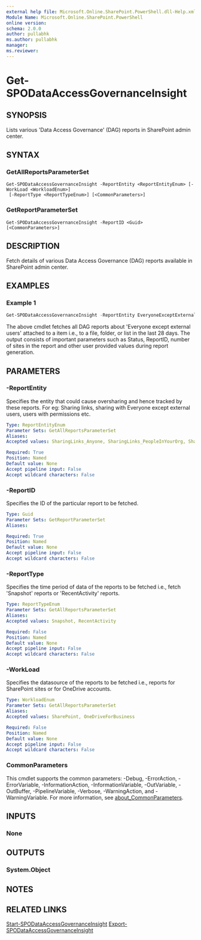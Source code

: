 ```yaml
---
external help file: Microsoft.Online.SharePoint.PowerShell.dll-Help.xml
Module Name: Microsoft.Online.SharePoint.PowerShell
online version:
schema: 2.0.0
author: pullabhk
ms.author: pullabhk
manager: 
ms.reviewer:
---
```


# Get-SPODataAccessGovernanceInsight

## SYNOPSIS

Lists various 'Data Access Governance' (DAG) reports in SharePoint admin center.

## SYNTAX

### GetAllReportsParameterSet
```
Get-SPODataAccessGovernanceInsight -ReportEntity <ReportEntityEnum> [-WorkLoad <WorkloadEnum>]
 [-ReportType <ReportTypeEnum>] [<CommonParameters>]
```

### GetReportParameterSet
```
Get-SPODataAccessGovernanceInsight -ReportID <Guid> [<CommonParameters>]
```

## DESCRIPTION

Fetch details of various Data Access Governance (DAG) reports available in SharePoint admin center.

## EXAMPLES

### Example 1

```powershell
Get-SPODataAccessGovernanceInsight -ReportEntity EveryoneExceptExternalUsersForItems
```

The above cmdlet fetches all DAG reports about 'Everyone except external users' attached to a item i.e., to a file, folder, or list in the last 28 days. The output consists of important parameters such as Status, ReportID, number of sites in the report and other user provided values during report generation.

## PARAMETERS

### -ReportEntity

Specifies the entity that could cause oversharing and hence tracked by these reports. For eg: Sharing links, sharing with Everyone except external users, users with permissions etc.

```yaml
Type: ReportEntityEnum
Parameter Sets: GetAllReportsParameterSet
Aliases:
Accepted values: SharingLinks_Anyone, SharingLinks_PeopleInYourOrg, SharingLinks_Guests, SensitivityLabelForFiles, EveryoneExceptExternalUsersAtSite, EveryoneExceptExternalUsersForItems, PermissionedUsers

Required: True
Position: Named
Default value: None
Accept pipeline input: False
Accept wildcard characters: False
```

### -ReportID

Specifies the ID of the particular report to be fetched.

```yaml
Type: Guid
Parameter Sets: GetReportParameterSet
Aliases:

Required: True
Position: Named
Default value: None
Accept pipeline input: False
Accept wildcard characters: False
```

### -ReportType

Specifies the time period of data of the reports to be fetched i.e., fetch 'Snapshot' reports or 'RecentActivity' reports.

```yaml
Type: ReportTypeEnum
Parameter Sets: GetAllReportsParameterSet
Aliases:
Accepted values: Snapshot, RecentActivity

Required: False
Position: Named
Default value: None
Accept pipeline input: False
Accept wildcard characters: False
```

### -WorkLoad

Specifies the datasource of the reports to be fetched i.e., reports for SharePoint sites or for OneDrive accounts.

```yaml
Type: WorkloadEnum
Parameter Sets: GetAllReportsParameterSet
Aliases:
Accepted values: SharePoint, OneDriveForBusiness

Required: False
Position: Named
Default value: None
Accept pipeline input: False
Accept wildcard characters: False
```

### CommonParameters
This cmdlet supports the common parameters: -Debug, -ErrorAction, -ErrorVariable, -InformationAction, -InformationVariable, -OutVariable, -OutBuffer, -PipelineVariable, -Verbose, -WarningAction, and -WarningVariable. For more information, see [about_CommonParameters](http://go.microsoft.com/fwlink/?LinkID=113216).

## INPUTS

### None

## OUTPUTS

### System.Object

## NOTES

## RELATED LINKS

[Start-SPODataAccessGovernanceInsight](./Start-SPODataAccessGovernanceInsight.md)
[Export-SPODataAccessGovernanceInsight](./Export-SPODataAccessGovernanceInsight.md)
